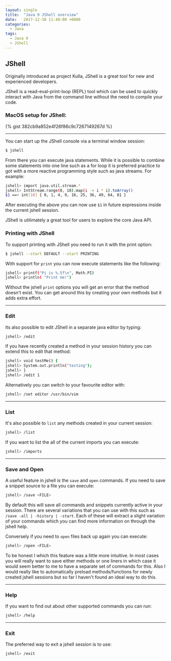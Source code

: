 ```yaml
---
layout: single
title:  "Java 9 JShell overview"
date:   2017-12-30 11:40:00 +0000
categories:
  - Java
tags:
  - Java 9
  - JShell
---
```


## JShell

Originally introduced as project Kulla, JShell is a great tool for new and experienced developers.

JShell  is a read-eval-print-loop (REPL) tool which can be used to quickly interact with Java from the command line without the need to compile your code.

### MacOS setup for JShell:
{% gist 382cb9a852e4f26f86c9c7267149267d %}

---

You can start up the JShell console via a terminal window session:
```sh
$ jshell
```

From there you can execute java statements. While it is possible to combine some statements into one line such as a for loop it is preferred practice to got with a more reactive programming style such as java streams. For example:
```sh
jshell> import java.util.stream.*
jshell> IntStream.range(0, 10).map(i -> i * i).toArray()
$1 ==> int[10] { 0, 1, 4, 9, 16, 25, 36, 49, 64, 81 }
```

After executing the above you can now use `$1` in future expressions inside the current jshell session.

>
JShell is utilimately a great tool for users to explore the core Java API.

### Printing with JShell

To support printing with JShell you need to run it with the print option:
```sh
$ jshell --start DEFAULT --start PRINTING
```

With support for `print` you can now execute statements like the following:
```sh
jshell> printf("Pi is %.5f\n", Math.PI)
jshell> println( "Print me!")
```

Without the jshell `print` options you will get an error that the method doesn't exist. You can get around this by creating your own methods but it adds extra effort.

---

### Edit

Its also possible to edit JShell in a separate java editor by typing:

```sh
jshell> /edit
```

If you have recently created a method in your session history you can extend this to edit that method:
```sh
jshell> void testMe() {
jshell> System.out.println("testing");  
jshell> }
jshell> /edit 1
```

Alternatively you can switch to your favourite editor with:
```sh
jshell> /set editor /usr/bin/vim
```

---

### List

It's also possible to `list` any methods created in your current session:
```sh
jshell> /list
```

If you want to list the all of the current imports you can execute:
```sh
jshell> /imports
```

---

### Save and Open

A useful feature in jshell is the `save` and `open` commands. If you need to save a snippet source to a file you can execute:
```sh
jshell> /save <FILE>
```

By default this will save all commands and snippets currently active in your session. There are several variations that you can use with this such as `/save -all | -history | -start`. Each of these will extract a slight variation of your commands which you can find more information on through the jshell help.

Conversely if you need to `open` files back up again you can execute:
```sh
jshell> /open <FILE>
```

To be honest I which this feature was a little more intuitive. In most cases you will really want to save either methods or one liners in which case it would seem better to me to have a separate set of commands for this. Also I would really like to automatically preload methods/functions for newly created jshell sessions but so far I haven't found an ideal way to do this.

---

### Help

If you want to find out about other supported commands you can run:
```sh
jshell> /help
```

---

### Exit

The preferred way to exit a jshell session is to use:
```sh
jshell> /exit
```
